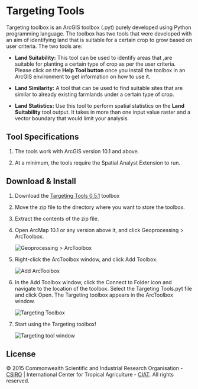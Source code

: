 Targeting Tools
===============

Targeting toolbox is an ArcGIS toolbox (.pyt) purely developed using Python programming language. The toolbox has two tools that were developed with an aim of identifying land that is suitable for a certain crop to grow based on user criteria. The two tools are:

* **Land Suitability:** This tool can be used to identify areas that ,are suitable for planting a certain type of crop as per the user criteria. Please click on the **Help Tool button** once you install the toolbox in an ArcGIS environment to get information on how to use it.

* **Land Similarity:** A tool that can be used to find suitable sites that are similar to already existing farmlands under a certain type of crop.

* **Land Statistics:** Use this tool to perform spatial statistics on the **Land Suitability** tool output. It takes in more than one input value raster and a vector boundary that would limit your analysis.

## Tool Specifications

1. The tools work with ArcGIS version 10.1 and above.

2. At a minimum, the tools require the Spatial Analyst Extension to run.

## Download & Install

1. Download the [Targeting Tools 0.5.1](https://github.com/nkoech/Targeting_Tools_10_1/releases/download/V0.5.1/Targeting_Tools_0.5.1.zip) toolbox

2. Move the zip file to the directory where you want to store the toolbox.

3. Extract the contents of the zip file.

4. Open ArcMap 10.1 or any version above it, and click Geoprocessing > ArcToolbox.

	![Geoprocessing > ArcToolbox](https://raw.githubusercontent.com/nkoech/Targeting_Tools_10_1/master/img/gp_arctoolbox.png)

5. Right-click the ArcToolbox window, and click Add Toolbox.

	![Add ArcToolbox](https://raw.githubusercontent.com/nkoech/Targeting_Tools_10_1/master/img/add_toolbox.png)

6. In the Add Toolbox window, click the Connect to Folder icon and navigate to the location of the toolbox. Select the Targeting Tools.pyt file and click Open. The Targeting toolbox appears in the ArcToolbox window.

	![Targeting Toolbox](https://raw.githubusercontent.com/nkoech/Targeting_Tools_10_1/master/img/targeting_toolbox.png)

7. Start using the Targeting toolbox!

	![Targeting tool window](https://raw.githubusercontent.com/nkoech/Targeting_Tools_10_1/master/img/targeting_toolbox_window.png)

## License

© 2015 Commonwealth Scientific and Industrial Research Organisation - [CSIRO](http://www.csiro.au/) | International Center for Tropical Agriculture - [CIAT](http://ciat.cgiar.org/). All rights reserved.
